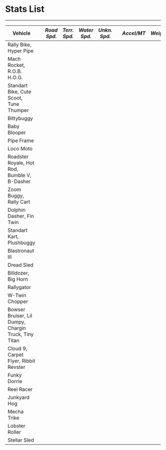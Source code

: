 # Stats List
---
| **Vehicle**                                          |   | _Road Spd._ | _Terr. Spd._ | _Water Spd._ | _Unkn. Spd._ |   | _Accel/MT_ | _Weight_ |   | _Road Hand._ | _Terr. Hand._ | _Water Hand._ | _Unkn. Hand._ |
|------------------------------------------------------|---|-------------|--------------|--------------|--------------|---|------------|----------|---|--------------|---------------|---------------|---------------|
| Rally Bike, Hyper Pipe                               |   |             |              |              |              |   |            |          |   |              |               |               |               |
| Mach Rocket, R.O.B. H.O.G.                           |   |             |              |              |              |   |            |          |   |              |               |               |               |
| Standart Bike, Cute Scoot, Tune Thumper              |   |             |              |              |              |   |            |          |   |              |               |               |               |
| Bittybuggy                                           |   |             |              |              |              |   |            |          |   |              |               |               |               |
| Baby Blooper                                         |   |             |              |              |              |   |            |          |   |              |               |               |               |
| Pipe Frame                                           |   |             |              |              |              |   |            |          |   |              |               |               |               |
| Loco Moto                                            |   |             |              |              |              |   |            |          |   |              |               |               |               |
| Roadster Royale, Hot Rod, Bumble V, B-Dasher         |   |             |              |              |              |   |            |          |   |              |               |               |               |
| Zoom Buggy, Rally Cart                               |   |             |              |              |              |   |            |          |   |              |               |               |               |
| Dolphin Dasher, Fin Twin                             |   |             |              |              |              |   |            |          |   |              |               |               |               |
| Standart Kart, Plushbuggy                            |   |             |              |              |              |   |            |          |   |              |               |               |               |
| Blastronaut III                                      |   |             |              |              |              |   |            |          |   |              |               |               |               |
| Dread Sled                                           |   |             |              |              |              |   |            |          |   |              |               |               |               |
| Billdozer, Big Horn                                  |   |             |              |              |              |   |            |          |   |              |               |               |               |
| Rallygator                                           |   |             |              |              |              |   |            |          |   |              |               |               |               |
| W-Twin Chopper                                       |   |             |              |              |              |   |            |          |   |              |               |               |               |
| Bowser Bruiser, Lil Dumpy, Chargin Truck, Tiny Titan |   |             |              |              |              |   |            |          |   |              |               |               |               |
| Cloud 9, Carpet Flyer, Ribbit Revster                |   |             |              |              |              |   |            |          |   |              |               |               |               |
| Funky Dorrie                                         |   |             |              |              |              |   |            |          |   |              |               |               |               |
| Reel Racer                                           |   |             |              |              |              |   |            |          |   |              |               |               |               |
| Junkyard Hog                                         |   |             |              |              |              |   |            |          |   |              |               |               |               |
| Mecha Trike                                          |   |             |              |              |              |   |            |          |   |              |               |               |               |
| Lobster Roller                                       |   |             |              |              |              |   |            |          |   |              |               |               |               |
| Stellar Sled                                         |   |             |              |              |              |   |            |          |   |              |               |               |               |